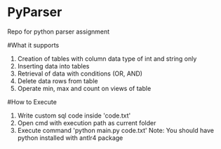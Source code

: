 # PyParser
Repo for python parser assignment

#What it supports
1. Creation of tables with column data type of int and string only
2. Inserting data into tables
3. Retrieval of data with conditions (OR, AND)
4. Delete data rows from table
5. Operate min, max and count on views of table

#How to Execute
1. Write custom sql code inside 'code.txt'
2. Open cmd with execution path as current folder
3. Execute command 'python main.py code.txt'
Note: You should have python installed with antlr4 package
